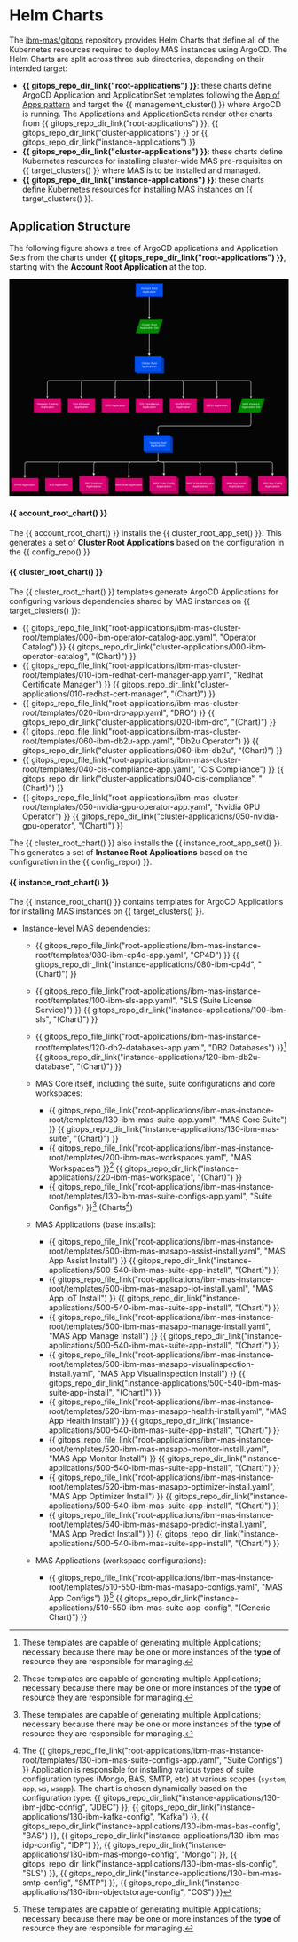 Helm Charts
===============================================================================

The [ibm-mas/gitops](https://github.com/ibm-mas/gitops) repository provides Helm Charts that define all of the Kubernetes resources required to deploy MAS instances using ArgoCD. The Helm Charts are split across three sub directories, depending on their intended target:

- **{{ gitops_repo_dir_link("root-applications") }}**: these charts define ArgoCD Application and ApplicationSet templates following the [App of Apps pattern](https://argo-cd.readthedocs.io/en/stable/operator-manual/cluster-bootstrapping/#app-of-apps-pattern) and target the {{ management_cluster() }} where ArgoCD is running. The Applications and ApplicationSets render other charts from {{ gitops_repo_dir_link("root-applications") }}, {{ gitops_repo_dir_link("cluster-applications") }} or {{ gitops_repo_dir_link("instance-applications") }}
- **{{ gitops_repo_dir_link("cluster-applications") }}**: these charts define Kubernetes resources for installing cluster-wide MAS pre-requisites on {{ target_clusters() }} where MAS is to be installed and managed.
- **{{ gitops_repo_dir_link("instance-applications") }}**: these charts define Kubernetes resources for installing MAS instances on {{ target_clusters() }}.


Application Structure
-------------------------------------------------------------------------------

The following figure shows a tree of ArgoCD applications and Application Sets from the charts under **{{ gitops_repo_dir_link("root-applications") }}**, starting with the **Account Root Application** at the top.

![Application Structure](png/appstructure.png)


#### {{ account_root_chart() }} 

The {{ account_root_chart() }} installs the {{ cluster_root_app_set() }}. This generates a set of **Cluster Root Applications** based on the configuration in the {{ config_repo() }} 


#### {{ cluster_root_chart() }} 

The {{ cluster_root_chart() }} templates generate ArgoCD Applications for configuring various dependencies shared by MAS instances on {{ target_clusters() }}:

- {{ gitops_repo_file_link("root-applications/ibm-mas-cluster-root/templates/000-ibm-operator-catalog-app.yaml", "Operator Catalog") }} {{ gitops_repo_dir_link("cluster-applications/000-ibm-operator-catalog", "(Chart)") }}
- {{ gitops_repo_file_link("root-applications/ibm-mas-cluster-root/templates/010-ibm-redhat-cert-manager-app.yaml", "Redhat Certificate Manager") }} {{ gitops_repo_dir_link("cluster-applications/010-redhat-cert-manager", "(Chart)") }}
- {{ gitops_repo_file_link("root-applications/ibm-mas-cluster-root/templates/020-ibm-dro-app.yaml", "DRO") }} {{ gitops_repo_dir_link("cluster-applications/020-ibm-dro", "(Chart)") }} 
- {{ gitops_repo_file_link("root-applications/ibm-mas-cluster-root/templates/060-ibm-db2u-app.yaml", "Db2u Operator") }} {{ gitops_repo_dir_link("cluster-applications/060-ibm-db2u", "(Chart)") }} 
- {{ gitops_repo_file_link("root-applications/ibm-mas-cluster-root/templates/040-cis-compliance-app.yaml", "CIS Compliance") }} {{ gitops_repo_dir_link("cluster-applications/040-cis-compliance", "(Chart)") }} 
- {{ gitops_repo_file_link("root-applications/ibm-mas-cluster-root/templates/050-nvidia-gpu-operator-app.yaml", "Nvidia GPU Operator") }} {{ gitops_repo_dir_link("cluster-applications/050-nvidia-gpu-operator", "(Chart)") }} 

The {{ cluster_root_chart() }} also installs the {{ instance_root_app_set() }}. This generates a set of **Instance Root Applications** based on the configuration in the {{  config_repo() }}.  

#### {{ instance_root_chart() }} 

The {{ instance_root_chart() }} contains templates for ArgoCD Applications for installing MAS instances on {{ target_clusters() }}.

- Instance-level MAS dependencies:
    - {{ gitops_repo_file_link("root-applications/ibm-mas-instance-root/templates/080-ibm-cp4d-app.yaml", "CP4D") }} {{ gitops_repo_dir_link("instance-applications/080-ibm-cp4d", "(Chart)") }}
    - {{ gitops_repo_file_link("root-applications/ibm-mas-instance-root/templates/100-ibm-sls-app.yaml", "SLS (Suite License Service)") }} {{ gitops_repo_dir_link("instance-applications/100-ibm-sls", "(Chart)") }}
    - {{ gitops_repo_file_link("root-applications/ibm-mas-instance-root/templates/120-db2-databases-app.yaml", "DB2 Databases") }}[^1] {{ gitops_repo_dir_link("instance-applications/120-ibm-db2u-database", "(Chart)") }}


  - MAS Core itself, including the suite, suite configurations and core workspaces:
    - {{ gitops_repo_file_link("root-applications/ibm-mas-instance-root/templates/130-ibm-mas-suite-app.yaml", "MAS Core Suite") }} {{ gitops_repo_dir_link("instance-applications/130-ibm-mas-suite", "(Chart)") }}
    - {{ gitops_repo_file_link("root-applications/ibm-mas-instance-root/templates/200-ibm-mas-workspaces.yaml", "MAS Workspaces") }}[^1] {{ gitops_repo_dir_link("instance-applications/220-ibm-mas-workspace", "(Chart)") }}
    - {{ gitops_repo_file_link("root-applications/ibm-mas-instance-root/templates/130-ibm-mas-suite-configs-app.yaml", "Suite Configs") }}[^1] (Charts[^2])


  - MAS Applications (base installs):
    - {{ gitops_repo_file_link("root-applications/ibm-mas-instance-root/templates/500-ibm-mas-masapp-assist-install.yaml", "MAS App Assist Install") }} {{ gitops_repo_dir_link("instance-applications/500-540-ibm-mas-suite-app-install", "(Chart)") }}
    - {{ gitops_repo_file_link("root-applications/ibm-mas-instance-root/templates/500-ibm-mas-masapp-iot-install.yaml", "MAS App IoT Install") }} {{ gitops_repo_dir_link("instance-applications/500-540-ibm-mas-suite-app-install", "(Chart)") }}
    - {{ gitops_repo_file_link("root-applications/ibm-mas-instance-root/templates/500-ibm-mas-masapp-manage-install.yaml", "MAS App Manage Install") }} {{ gitops_repo_dir_link("instance-applications/500-540-ibm-mas-suite-app-install", "(Chart)") }}
    - {{ gitops_repo_file_link("root-applications/ibm-mas-instance-root/templates/500-ibm-mas-masapp-visualinspection-install.yaml", "MAS App VisualInspection Install") }} {{ gitops_repo_dir_link("instance-applications/500-540-ibm-mas-suite-app-install", "(Chart)") }}
    - {{ gitops_repo_file_link("root-applications/ibm-mas-instance-root/templates/520-ibm-mas-masapp-health-install.yaml", "MAS App Health Install") }} {{ gitops_repo_dir_link("instance-applications/500-540-ibm-mas-suite-app-install", "(Chart)") }}
    - {{ gitops_repo_file_link("root-applications/ibm-mas-instance-root/templates/520-ibm-mas-masapp-monitor-install.yaml", "MAS App Monitor Install") }} {{ gitops_repo_dir_link("instance-applications/500-540-ibm-mas-suite-app-install", "(Chart)") }}
    - {{ gitops_repo_file_link("root-applications/ibm-mas-instance-root/templates/520-ibm-mas-masapp-optimizer-install.yaml", "MAS App Optimizer Install") }} {{ gitops_repo_dir_link("instance-applications/500-540-ibm-mas-suite-app-install", "(Chart)") }}
    - {{ gitops_repo_file_link("root-applications/ibm-mas-instance-root/templates/540-ibm-mas-masapp-predict-install.yaml", "MAS App Predict Install") }} {{ gitops_repo_dir_link("instance-applications/500-540-ibm-mas-suite-app-install", "(Chart)") }}

  - MAS Applications (workspace configurations):
    - {{ gitops_repo_file_link("root-applications/ibm-mas-instance-root/templates/510-550-ibm-mas-masapp-configs.yaml", "MAS App Configs") }}[^1] {{ gitops_repo_dir_link("instance-applications/510-550-ibm-mas-suite-app-config", "(Generic Chart)") }}



[^1]: These templates are capable of generating multiple Applications; necessary because there may be one or more instances of the **type** of resource they are responsible for managing.
[^2]:
    The {{ gitops_repo_file_link("root-applications/ibm-mas-instance-root/templates/130-ibm-mas-suite-configs-app.yaml", "Suite Configs") }} Application is responsible for installing various types of suite configuration types (Mongo, BAS, SMTP, etc) at various scopes (`system`, `app`, `ws`, `wsapp`). The chart is chosen dynamically based on the configuration type: {{ gitops_repo_dir_link("instance-applications/130-ibm-jdbc-config", "JDBC") }}, {{ gitops_repo_dir_link("instance-applications/130-ibm-kafka-config", "Kafka") }}, {{ gitops_repo_dir_link("instance-applications/130-ibm-mas-bas-config", "BAS") }}, {{ gitops_repo_dir_link("instance-applications/130-ibm-mas-idp-config", "IDP") }}, {{ gitops_repo_dir_link("instance-applications/130-ibm-mas-mongo-config", "Mongo") }}, {{ gitops_repo_dir_link("instance-applications/130-ibm-mas-sls-config", "SLS") }}, {{ gitops_repo_dir_link("instance-applications/130-ibm-mas-smtp-config", "SMTP") }}, {{ gitops_repo_dir_link("instance-applications/130-ibm-objectstorage-config", "COS") }}

    

